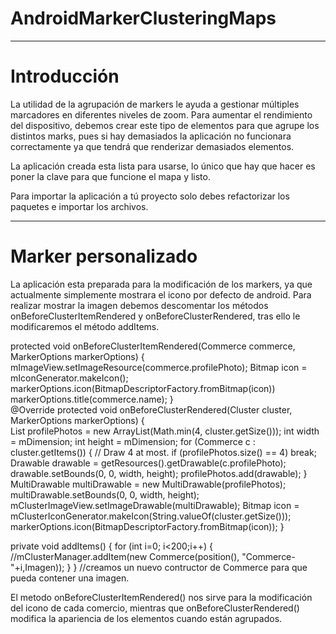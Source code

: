 **AndroidMarkerClusteringMaps**
=================== 
----------
Introducción
===================
La utilidad de la agrupación de markers le ayuda a gestionar múltiples marcadores en diferentes niveles de zoom.
Para aumentar el rendimiento del dispositivo, debemos crear este tipo de elementos para que agrupe los distintos marks, pues si hay demasiados la aplicación no funcionara correctamente ya que tendrá que renderizar demasiados elementos.

La aplicación creada esta lista para usarse, lo único que hay que hacer es poner la clave para que funcione el mapa y listo.

Para importar la aplicación a tú proyecto solo debes refactorizar los paquetes e importar los archivos.

----------
Marker personalizado
===================
La aplicación esta preparada para la modificación de los markers, ya que actualmente simplemente mostrara el icono por defecto de android.
Para realizar mostrar la imagen debemos descomentar los métodos onBeforeClusterItemRendered y onBeforeClusterRendered, tras ello le modificaremos el método addItems.


> 
protected void onBeforeClusterItemRendered(Commerce commerce, MarkerOptions markerOptions) {            
            mImageView.setImageResource(commerce.profilePhoto);
            Bitmap icon = mIconGenerator.makeIcon();
            markerOptions.icon(BitmapDescriptorFactory.fromBitmap(icon))
            markerOptions.title(commerce.name);
        }              
        @Override
        protected void onBeforeClusterRendered(Cluster<Commerce> cluster, MarkerOptions markerOptions) {           
            List<Drawable> profilePhotos = new ArrayList<Drawable>(Math.min(4, cluster.getSize()));
            int width = mDimension;
            int height = mDimension;
            for (Commerce c : cluster.getItems()) {
                // Draw 4 at most.
                if (profilePhotos.size() == 4) break;
                Drawable drawable = getResources().getDrawable(c.profilePhoto);
                drawable.setBounds(0, 0, width, height);
                profilePhotos.add(drawable);
            }
            MultiDrawable multiDrawable = new MultiDrawable(profilePhotos);
            multiDrawable.setBounds(0, 0, width, height);
            mClusterImageView.setImageDrawable(multiDrawable);
            Bitmap icon = mClusterIconGenerator.makeIcon(String.valueOf(cluster.getSize()));
            markerOptions.icon(BitmapDescriptorFactory.fromBitmap(icon));
        }        

> 
private void addItems() {
        for (int i=0; i<200;i++) {
                        //mClusterManager.addItem(new Commerce(position(), "Commerce-"+i,Imagen));
        }
}
//creamos un nuevo contructor de Commerce para que pueda contener una imagen.

El metodo onBeforeClusterItemRendered() nos sirve para la modificación del icono de cada comercio, mientras que onBeforeClusterRendered() modifica la apariencia de los elementos cuando están agrupados.

